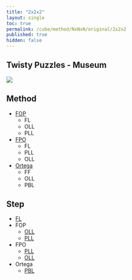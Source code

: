 ```yaml
---
title: "2x2x2"
layout: single
toc: true
permalink: /cube/method/NxNxN/original/2x2x2
published: true
hidden: false
---
```


<head>
  <base target="_self">
</head>



## Twisty Puzzles - Museum

<a target="_blank" href="https://twistypuzzles.com/app/museum/museum_showitem.php?pkey=20">
  <img src="https://twistypuzzles.com/museum/large/00020-01.jpg">
</a>



## Method

- [FOP](/cube/method/NxNxN/original/2x2x2/fop)
  - FL
  - OLL
  - PLL
- [FPO](/cube/method/NxNxN/original/2x2x2/fpo)
  - FL
  - PLL
  - OLL
- [Ortega](/cube/method/NxNxN/original/2x2x2/ortega)
  - FF
  - OLL
  - PBL



## Step

- [FL](/cube/method/NxNxN/original/2x2x2/fl)
- FOP
  - [OLL](/cube/method/NxNxN/original/2x2x2/fop/oll)
  - [PLL](/cube/method/NxNxN/original/2x2x2/fop/pll)
- FPO
  - [PLL](/cube/method/NxNxN/original/2x2x2/fpo/pll)
  - [OLL](/cube/method/NxNxN/original/2x2x2/fpo/pll)
- Ortega
  - [PBL](/cube/method/NxNxN/original/2x2x2/ortega/pbl)
